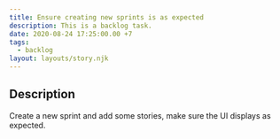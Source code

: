 ```yaml
---
title: Ensure creating new sprints is as expected
description: This is a backlog task.
date: 2020-08-24 17:25:00.00 +7
tags:
  - backlog
layout: layouts/story.njk
---
```

## Description

Create a new sprint and add some stories, make sure the UI displays as expected.
